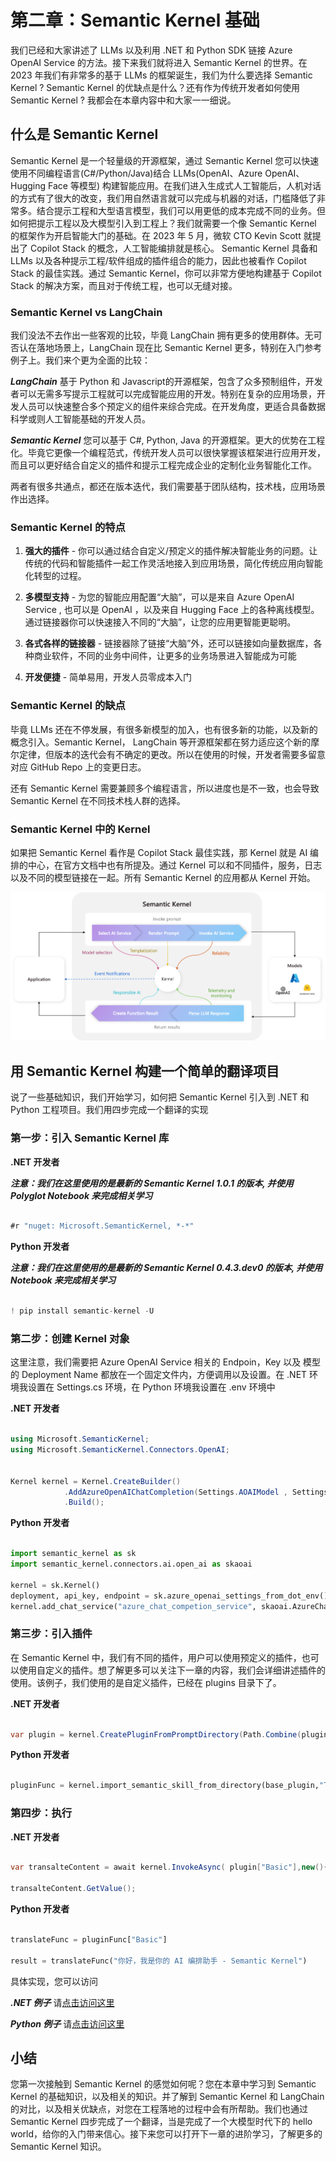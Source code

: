 # **第二章：Semantic Kernel 基础**

我们已经和大家讲述了 LLMs 以及利用 .NET 和 Python SDK 链接 Azure OpenAI Service 的方法。接下来我们就将进入 Semantic Kernel 的世界。在 2023 年我们有非常多的基于 LLMs 的框架诞生，我们为什么要选择 Semantic Kernel ? Semantic Kernel 的优缺点是什么？还有作为传统开发者如何使用 Semantic Kernel ? 我都会在本章内容中和大家一一细说。

## **什么是 Semantic Kernel**

Semantic Kernel 是一个轻量级的开源框架，通过 Semantic Kernel 您可以快速使用不同编程语言(C#/Python/Java)结合 LLMs(OpenAI、Azure OpenAI、Hugging Face 等模型) 构建智能应用。在我们进入生成式人工智能后，人机对话的方式有了很大的改变，我们用自然语言就可以完成与机器的对话，门槛降低了非常多。结合提示工程和大型语言模型，我们可以用更低的成本完成不同的业务。但如何把提示工程以及大模型引入到工程上？我们就需要一个像 Semantic Kernel 的框架作为开启智能大门的基础。在 2023 年 5 月，微软 CTO Kevin Scott 就提出了 Copilot Stack 的概念，人工智能编排就是核心。 Semantic Kernel 具备和 LLMs 以及各种提示工程/软件组成的插件组合的能力，因此也被看作 Copilot Stack 的最佳实践。通过 Semantic Kernel，你可以非常方便地构建基于 Copilot Stack 的解决方案，而且对于传统工程，也可以无缝对接。

### **Semantic Kernel vs LangChain**

我们没法不去作出一些客观的比较，毕竟 LangChain 拥有更多的使用群体。无可否认在落地场景上，LangChain 现在比 Semantic Kernel 更多，特别在入门参考例子上。我们来个更为全面的比较：

***LangChain*** 基于 Python 和 Javascript的开源框架，包含了众多预制组件，开发者可以无需多写提示工程就可以完成智能应用的开发。特别在复杂的应用场景，开发人员可以快速整合多个预定义的组件来综合完成。在开发角度，更适合具备数据科学或则人工智能基础的开发人员。

***Semantic Kernel*** 您可以基于 C#, Python, Java 的开源框架。更大的优势在工程化。毕竟它更像一个编程范式，传统开发人员可以很快掌握该框架进行应用开发，而且可以更好结合自定义的插件和提示工程完成企业的定制化业务智能化工作。

两者有很多共通点，都还在版本迭代，我们需要基于团队结构，技术栈，应用场景作出选择。

### **Semantic Kernel 的特点**

1. **强大的插件** - 你可以通过结合自定义/预定义的插件解决智能业务的问题。让传统的代码和智能插件一起工作灵活地接入到应用场景，简化传统应用向智能化转型的过程。

2. **多模型支持** - 为您的智能应用配置“大脑”，可以是来自 Azure OpenAI Service , 也可以是 OpenAI ，以及来自 Hugging Face 上的各种离线模型。通过链接器你可以快速接入不同的“大脑”，让您的应用更智能更聪明。

3. **各式各样的链接器** - 链接器除了链接“大脑”外，还可以链接如向量数据库，各种商业软件，不同的业务中间件，让更多的业务场景进入智能成为可能

4. **开发便捷** - 简单易用，开发人员零成本入门

### **Semantic Kernel 的缺点**

毕竟 LLMs 还在不停发展，有很多新模型的加入，也有很多新的功能，以及新的概念引入。Semantic Kernel， LangChain 等开源框架都在努力适应这个新的摩尔定律，但版本的迭代会有不确定的更改。所以在使用的时候，开发者需要多留意对应 GitHub Repo 上的变更日志。

还有 Semantic Kernel 需要兼顾多个编程语言，所以进度也是不一致，也会导致 Semantic Kernel 在不同技术栈人群的选择。


### **Semantic Kernel 中的 Kernel**

如果把 Semantic Kernel 看作是 Copilot Stack 最佳实践，那 Kernel 就是 AI 编排的中心，在官方文档中也有所提及。通过 Kernel 可以和不同插件，服务，日志以及不同的模型链接在一起。所有 Semantic Kernel 的应用都从 Kernel 开始。

![kernel](../../imgs/02/kernel.png)


## **用 Semantic Kernel 构建一个简单的翻译项目**

说了一些基础知识，我们开始学习，如何把 Semantic Kernel 引入到 .NET 和 Python 工程项目。我们用四步完成一个翻译的实现

### **第一步：引入 Semantic Kernel 库**


**.NET 开发者**

***注意：我们在这里使用的是最新的 Semantic Kernel 1.0.1  的版本, 并使用 Polyglot Notebook 来完成相关学习***


```csharp

#r "nuget: Microsoft.SemanticKernel, *-*"

```


**Python 开发者**


***注意：我们在这里使用的是最新的 Semantic Kernel 0.4.3.dev0  的版本, 并使用 Notebook 来完成相关学习***


```python

! pip install semantic-kernel -U

```


### **第二步：创建 Kernel 对象**


这里注意，我们需要把 Azure OpenAI Service 相关的 Endpoin，Key 以及 模型的 Deployment Name 都放在一个固定文件内，方便调用以及设置。在 .NET 环境我设置在 Settings.cs 环境，在 Python 环境我设置在 .env 环境中

**.NET 开发者**

```csharp

using Microsoft.SemanticKernel;
using Microsoft.SemanticKernel.Connectors.OpenAI;


Kernel kernel = Kernel.CreateBuilder()
            .AddAzureOpenAIChatCompletion(Settings.AOAIModel , Settings.AOAIEndpoint, Settings.AOAIKey)
            .Build();

```

**Python 开发者**

```python

import semantic_kernel as sk
import semantic_kernel.connectors.ai.open_ai as skaoai

kernel = sk.Kernel()
deployment, api_key, endpoint = sk.azure_openai_settings_from_dot_env()
kernel.add_chat_service("azure_chat_competion_service", skaoai.AzureChatCompletion(deployment,endpoint,api_key=api_key,api_version = "2023-07-01-preview"))


```
### **第三步：引入插件**

在 Semantic Kernel 中，我们有不同的插件，用户可以使用预定义的插件，也可以使用自定义的插件。想了解更多可以关注下一章的内容，我们会详细讲述插件的使用。该例子，我们使用的是自定义插件，已经在 plugins 目录下了。


**.NET 开发者**

```csharp

var plugin = kernel.CreatePluginFromPromptDirectory(Path.Combine(pluginDirectory, "TranslatePlugin"));


```


**Python 开发者**

```python

pluginFunc = kernel.import_semantic_skill_from_directory(base_plugin,"TranslatePlugin")

```


### **第四步：执行**


**.NET 开发者**

```csharp

var transalteContent = await kernel.InvokeAsync( plugin["Basic"],new(){["input"] = "你好"});

transalteContent.GetValue();


```


**Python 开发者**

```python

translateFunc = pluginFunc["Basic"]

result = translateFunc("你好，我是你的 AI 编排助手 - Semantic Kernel")


```

具体实现，您可以访问


***.NET 例子*** 请[点击访问这里](https://github.com/kinfey/SemanticKernelCookBook/blob/main/notebooks/dotNET/01.LearnSK.ipynb)

***Python 例子*** 请[点击访问这里](https://github.com/kinfey/SemanticKernelCookBook/blob/main/notebooks/python/01.LearnSK.ipynb)


## **小结**

您第一次接触到 Semantic Kernel 的感觉如何呢？您在本章中学习到 Semantic Kernel 的基础知识，以及相关的知识。并了解到 Semantic Kernel 和 LangChain 的对比，以及相关优缺点，对您在工程落地的过程中会有所帮助。我们也通过 Semantic Kernel 四步完成了一个翻译，当是完成了一个大模型时代下的 hello world，给你的入门带来信心。接下来您可以打开下一章的进阶学习，了解更多的 Semantic Kernel 知识。









